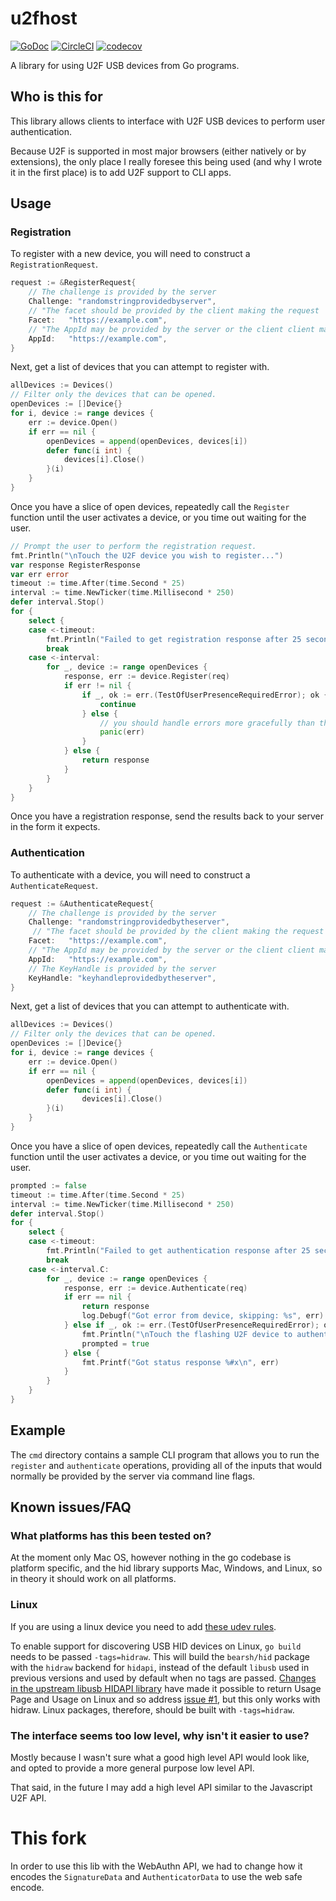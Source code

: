 # u2fhost
[![GoDoc](https://godoc.org/github.com/marshallbrekka/go-u2fhost?status.svg)](http://godoc.org/github.com/marshallbrekka/go-u2fhost) [![CircleCI](https://circleci.com/gh/marshallbrekka/go-u2fhost.svg?style=shield)](https://circleci.com/gh/marshallbrekka/go-u2fhost) [![codecov](https://codecov.io/gh/marshallbrekka/go-u2fhost/branch/master/graph/badge.svg)](https://codecov.io/gh/marshallbrekka/go-u2fhost)


A library for using U2F USB devices from Go programs.

## Who is this for
This library allows clients to interface with U2F USB devices to perform user authentication.

Because U2F is supported in most major browsers (either natively or by extensions), the only place I really foresee this being used (and why I wrote it in the first place) is to add U2F support to CLI apps.

## Usage

### Registration

To register with a new device, you will need to construct a `RegistrationRequest`.
```go
request := &RegisterRequest{
	// The challenge is provided by the server
	Challenge: "randomstringprovidedbyserver",
	// "The facet should be provided by the client making the request
	Facet:	 "https://example.com",
	// "The AppId may be provided by the server or the client client making the request.
	AppId:	 "https://example.com",
}
```

Next, get a list of devices that you can attempt to register with.

```go
allDevices := Devices()
// Filter only the devices that can be opened.
openDevices := []Device{}
for i, device := range devices {
	err := device.Open()
	if err == nil {
		openDevices = append(openDevices, devices[i])
		defer func(i int) {
			devices[i].Close()
		}(i)
	}
}
```

Once you have a slice of open devices, repeatedly call the `Register` function until the user activates a device, or you time out waiting for the user.

```go
// Prompt the user to perform the registration request.
fmt.Println("\nTouch the U2F device you wish to register...")
var response RegisterResponse
var err error
timeout := time.After(time.Second * 25)
interval := time.NewTicker(time.Millisecond * 250)
defer interval.Stop()
for {
    select {
    case <-timeout:
		fmt.Println("Failed to get registration response after 25 seconds")
		break
    case <-interval:
		for _, device := range openDevices {
			response, err := device.Register(req)
			if err != nil {
				if _, ok := err.(TestOfUserPresenceRequiredError); ok {
					continue
				} else {
					// you should handle errors more gracefully than this
					panic(err)
				}
			} else {
				return response
			}
		}
    }
}
```

Once you have a registration response, send the results back to your server in the form it expects.

### Authentication

To authenticate with a device, you will need to construct a `AuthenticateRequest`.

```go
request := &AuthenticateRequest{
	// The challenge is provided by the server
	Challenge: "randomstringprovidedbytheserver",
	 // "The facet should be provided by the client making the request
	Facet:	 "https://example.com",
	// "The AppId may be provided by the server or the client client making the request.
	AppId:	 "https://example.com",
	// The KeyHandle is provided by the server
	KeyHandle: "keyhandleprovidedbytheserver",
}
```

Next, get a list of devices that you can attempt to authenticate with.

```go
allDevices := Devices()
// Filter only the devices that can be opened.
openDevices := []Device{}
for i, device := range devices {
	err := device.Open()
	if err == nil {
		openDevices = append(openDevices, devices[i])
		defer func(i int) {
				devices[i].Close()
		}(i)
	}
}
```

Once you have a slice of open devices, repeatedly call the `Authenticate` function until the user activates a device, or you time out waiting for the user.

```go
prompted := false
timeout := time.After(time.Second * 25)
interval := time.NewTicker(time.Millisecond * 250)
defer interval.Stop()
for {
    select {
	case <-timeout:
		fmt.Println("Failed to get authentication response after 25 seconds")
		break
	case <-interval.C:
		for _, device := range openDevices {
			response, err := device.Authenticate(req)
			if err == nil {
				return response
				log.Debugf("Got error from device, skipping: %s", err)
			} else if _, ok := err.(TestOfUserPresenceRequiredError); ok && !prompted {
				fmt.Println("\nTouch the flashing U2F device to authenticate...\n")
				prompted = true
			} else {
				fmt.Printf("Got status response %#x\n", err)
			}
		}
    }
}
```
## Example
The `cmd` directory contains a sample CLI program that allows you to run the `register` and `authenticate` operations, providing all of the inputs that would normally be provided by the server via command line flags.

## Known issues/FAQ

### What platforms has this been tested on?
At the moment only Mac OS, however nothing in the go codebase is platform specific, and the hid library supports Mac, Windows, and Linux, so in theory it should work on all platforms.

### Linux
If you are using a linux device you need to add [these udev rules](https://github.com/Yubico/libu2f-host/blob/master/70-u2f.rules).

To enable support for discovering USB HID devices on Linux, `go build` needs to be passed `-tags=hidraw`. This will build the `bearsh/hid` package with the `hidraw` backend for `hidapi`, instead of the default `libusb` used in previous versions and used by default when no tags are passed.
[Changes in the upstream libusb HIDAPI library](https://github.com/libusb/hidapi/pull/139/files) have made it possible to return Usage Page and Usage on Linux and so address [issue #1](https://github.com/marshallbrekka/go-u2fhost/issues/1), but this only works with hidraw.
Linux packages, therefore, should be built with `-tags=hidraw`.

### The interface seems too low level, why isn't it easier to use?
Mostly because I wasn't sure what a good high level API would look like, and opted to provide a more general purpose low level API.

That said, in the future I may add a high level API similar to the Javascript U2F API.

# This fork

In order to use this lib with the WebAuthn API, we had to change how it encodes the `SignatureData` and `AuthenticatorData` to use the web safe encode.
